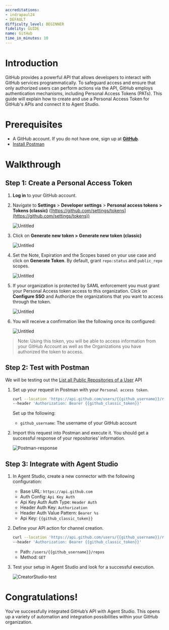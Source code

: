 ```yaml
---
accreditations:
- indrapaul24
- DEFAULT
difficulty_level: BEGINNER
fidelity: GUIDE
name: GitHub
time_in_minutes: 10
---
```


# **Introduction**

GitHub provides a powerful API that allows developers to interact with GitHub services programmatically. To safeguard access and ensure that only authorized users can perform actions via the API, GitHub employs authentication mechanisms, including Personal Access Tokens (PATs). This guide will explain how to create and use a Personal Access Token for GitHub's APIs and connect it to Agent Studio.

# **Prerequisites**

- A GitHub account. If you do not have one, sign up at **[GitHub](https://github.com/join)**.
- [Install Postman](https://www.postman.com/downloads/)

# Walkthrough

## **Step 1: Create a Personal Access Token**

1. **Log in** to your GitHub account.
2. Navigate to **Settings** > **Developer settings** > **Personal access tokens > Tokens (classic)** ([https://github.com/settings/tokens](https://github.com/settings/tokens))
    
    ![Untitled](Authentication%20Tutorial%20GitHub%2089effaebc900474193ba55ebb85340d6/Untitled.png)
    
3. Click on **Generate new token > Generate new token (classic)**
    
    ![Untitled](Authentication%20Tutorial%20GitHub%2089effaebc900474193ba55ebb85340d6/Untitled%201.png)
    
4. Set the Note, Expiration and the Scopes based on your use case and click on **Generate Token**. By default, grant `repo:status` and `public_repo` scopes.
    
    ![Untitled](Authentication%20Tutorial%20GitHub%2089effaebc900474193ba55ebb85340d6/Untitled%202.png)
    
5. If your organization is protected by SAML enforcement you must grant your Personal Access token access to this organization. Click on **Configure SSO** and Authorize the organizations that you want to access through the token.
    
    ![Untitled](Authentication%20Tutorial%20GitHub%2089effaebc900474193ba55ebb85340d6/Untitled%203.png)
    
6. You will receive a confirmation like the following once its configured:
    
    ![Untitled](Authentication%20Tutorial%20GitHub%2089effaebc900474193ba55ebb85340d6/Untitled%204.png)
    

> Note: Using this token, you will be able to access information from your GitHub Account as well as the Organizations you have authorized the token to access.
> 

## **Step 2: Test with Postman**

We will be testing out the [List all Public Repositories of a User](https://docs.github.com/en/rest/repos/repos?apiVersion=2022-11-28#list-organization-repositories) API

1. Set up your request in Postman with your `Personal access token`.
    
    ```bash
    curl --location 'https://api.github.com/users/{{github_username}}/repos' \
    --header 'Authorization: Bearer {{github_classic_token}}'
    ```
    
    Set up the following:
    
    - `github_username`: The username of your GitHub account
2. Import this request into Postman and execute it. You should get a successful response of your repositories’ information.
    
    ![Postman-response](Authentication%20Tutorial%20GitHub%2089effaebc900474193ba55ebb85340d6/Untitled%205.png)
    

## **Step 3: Integrate with Agent Studio**

1. In Agent Studio, create a new connector with the following configuration:
    - Base URL: `https://api.github.com`
    - Auth Config: `Api Key Auth`
    - Api Key Auth Auth Type: `Header Auth`
    - Header Auth Key: `Authorization`
    - Header Auth Value Pattern: `Bearer %s`
    - Api Key: `{{github_classic_token}}`
2. Define your API action for channel creation.
    
    ```bash
    curl --location 'https://api.github.com/users/{{github_username}}/repos' \
    --header 'Authorization: Bearer {{github_classic_token}}'
    ```
    
    - Path: `/users/{{github_username}}/repos`
    - Method: `GET`
3. Test your setup in Agent Studio and look for a successful execution.
    
    ![CreatorStudio-test](Authentication%20Tutorial%20GitHub%2089effaebc900474193ba55ebb85340d6/Untitled%206.png)
    

# **Congratulations!**

You've successfully integrated GitHub’s API with Agent Studio. This opens up a variety of automation and integration possibilities within your GitHub organization.
